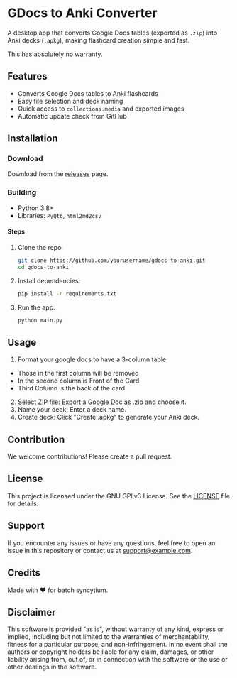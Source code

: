 # GDocs to Anki Converter

A desktop app that converts Google Docs tables (exported as `.zip`) into Anki decks (`.apkg`), making flashcard creation simple and fast.

This has absolutely no warranty.

## Features

- Converts Google Docs tables to Anki flashcards
- Easy file selection and deck naming
- Quick access to `collections.media` and exported images
- Automatic update check from GitHub

## Installation

### Download

Download from the [releases](/releases/latest) page.

### Building

- Python 3.8+
- Libraries: `PyQt6`, `html2md2csv`

#### Steps

1. Clone the repo:
   ```bash
   git clone https://github.com/yourusername/gdocs-to-anki.git
   cd gdocs-to-anki
   ```

2. Install dependencies:
   ```bash
   pip install -r requirements.txt
   ```
3. Run the app:
   ```bash
   python main.py
   ```

## Usage
1. Format your google docs to have a 3-column table
- Those in the first column will be removed
- In the second column is Front of the Card
- Third Column is the back of the card
2. Select ZIP file: Export a Google Doc as .zip and choose it.
2. Name your deck: Enter a deck name.
3. Create deck: Click "Create .apkg" to generate your Anki deck.

## Contribution
We welcome contributions! Please create a pull request.

## License
This project is licensed under the GNU GPLv3 License. See the [LICENSE](LICENSE) file for details.

## Support
If you encounter any issues or have any questions, feel free to open an issue in this repository or contact us at support@example.com.

## Credits
Made with ❤️ for batch syncytium.

## Disclaimer
This software is provided "as is", without warranty of any kind, express or implied, including but not limited to the warranties of merchantability, fitness for a particular purpose, and non-infringement. In no event shall the authors or copyright holders be liable for any claim, damages, or other liability arising from, out of, or in connection with the software or the use or other dealings in the software.